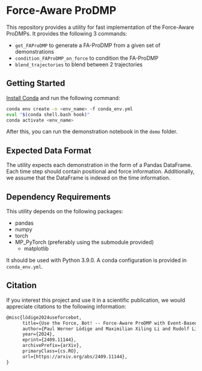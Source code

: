 # Force-Aware ProDMP
This repository provides a utility for fast implementation of the Force-Aware ProDMPs.
It provides the following 3 commands:
- `get_FAProDMP` to generate a FA-ProDMP from a given set of demonstrations
- `condition_FAProDMP_on_force` to condition the FA-ProDMP
- `blend_trajectories` to blend between 2 trajectories

## Getting Started
[Install Conda](https://docs.conda.io/projects/conda/en/latest/user-guide/install/index.html) and run the following command:
```bash
conda env create -n <env_name> -f conda_env.yml
eval "$(conda shell.bash hook)"
conda activate <env_name>
```
After this, you can run the demonstration notebook in the `demo` folder.

## Expected Data Format
The utility expects each demonstration in the form of a Pandas DataFrame.
Each time step should contain positional and force information.
Additionally, we assume that the DataFrame is indexed on the time information.

## Dependency Requirements
This utility depends on the following packages:
- pandas
- numpy
- torch
- MP_PyTorch (preferably using the submodule provided)
    - matplotlib

It should be used with Python 3.9.0.
A conda configuration is provided in `conda_env.yml`.

## Citation
If you interest this project and use it in a scientific publication, we would appreciate citations to the following information:
```markdown
@misc{lödige2024useforcebot,
      title={Use the Force, Bot! -- Force-Aware ProDMP with Event-Based Replanning}, 
      author={Paul Werner Lödige and Maximilian Xiling Li and Rudolf Lioutikov},
      year={2024},
      eprint={2409.11144},
      archivePrefix={arXiv},
      primaryClass={cs.RO},
      url={https://arxiv.org/abs/2409.11144}, 
}

```